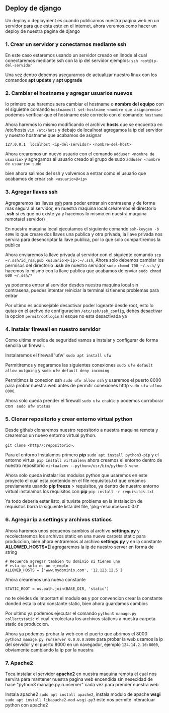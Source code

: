 ## Deploy de django 
Un deploy o deployment es cuando publicamos nuestra pagina web en un servidor para que esta este en el internet, ahora 
veremos como hacer un deploy de nuestra pagina de django 

### 1. Crear un servidor y conectarnos mediante **ssh**
En este caso estaremos usando un servidor creado en linode al cual conectaremos mediante ssh con la ip del servidor 
  ejemplos:
  `ssh root@ip-del-servidor`
  
Una vez dentro debemos asegurarnos de actualizar nuestro linux con los comandos **apt update** y **apt upgrade**

### 2. Cambiar el hostname y agregar usuarios nuevos
lo primero que haremos sera cambiar el hostname o **nombre del equipo** con el siguietne comando 
`hostnamectl set-hostname <nombre que asignaremos>`
podemos verificar que el hostname este correcto con el comando:
`hostname`

Ahora haremos lo mismo modificando el archivo **hosts** que se encuentra en /etc/hosts
`vim /etc/hots`
y debajo de localhost agregamos la ip del servidor y nuestro hostname que acabamos de asignar

`127.0.0.1  localhost
<ip-del-servidor> <nombre-del-host>`

Ahora crearemos un nuevo usuario con el comando
`adduser <nombre de usuario>`
y agregamos al usuario creado al grupo de sudo
`adduser <nombre de usuario> sudo` 

bien ahora salimos del ssh y volvemos a entrar como el usuario que acabamos de crear
`ssh <usuario>@<ip>`

### 3. Agregar llaves ssh 
Agregaremos las llaves [ssh](https://github.com/Erick-vital/Tutoriales/blob/master/redes/protocolos/ssh.md) para poder entrar sin contrasena y de forma mas segura al servidor, en nuestra maquina local crearemos el directorio **.ssh** si es que no existe ya y hacemos lo mismo en nuestra maquina remota(el servidor)

En nuestra maquina local ejecutamos el siguiente comando `ssh-keygen -b 4096` lo que creare dos llaves una publica y otra privada, la llave privada nos servira para desencriptar la llave publica, por lo que solo compartiremos la publica

Ahora enviaremos la llave privada al servidor con el siguiente comando `scp ~/.ssh/id_rsa.pub <usuario>@<ip>:~/.ssh`, Ahora solo debemos cambiar los permisos del directorio **.ssh** de nuestro servidor `sudo chmod 700 ~/.ssh/` y hacemos lo mismo con la llave publica que acabamos de enviar `sudo chmod 600 ~/.ssh/*`

ya podemos entrar al servidor desdes nuestra maquina local sin contrasena, puedes intentar reiniciar la terminal si tienens problemas para entrar 

Por ultimo es aconsejable desactivar poder logearte desde root, esto lo qutas en el archvo de configuracion `/etc/ssh/ssh_config`, debes desactivar la opcion `permitrootlogin` si esque no esta desactivada ya 

### 4. Instalar firewall en nuestro servidor
Como ultima medida de seguridad vamos a instalar y configurar de forma sencilla un firewall.

Instalaremos el firewall 'ufw' `sudo apt install ufw`

Permitiremos y negaremos las siguientes conexiones `sudo ufw default allow outgoing` y `sudo ufw default deny incoming`

Permitimos la conexion ssh `sudo ufw allow ssh` y usaremos el puerto 8000 para probar nuestra web antes de permitir conexiones htttp `sudo ufw allow 8000`.

Ahora solo queda prender el firewall `sudo ufw enable` y podemos corroborar con ` sudo ufw status`

### 5. Clonar repositorio y crear entorno virtual python
Desde github clonaremos nuestro repositorio a nuestra maquina remota y crearemos un nuevo entorno virtual python.

`git clone <http//:repositorio>`.

Para el entorno Instalamos primero **pip** `sudo apt install python3-pip` y el entorno virtual `pip install virtualenv` ahora creamos el entorno dentro de nuestro repositorio `virtualenv --python=/usr/bin/python3 venv`

Ahora solo queda instalar los modulos python que usaremos en este proyecto el cual esta contenido en el file requisitos.txt que creamos previamente usando **pip freeze** > requisitos, ya dentro de nuestro entorno virtual instalamos los requisitos con **pip** `pip install -r requisitos.txt` 

Ya todo deberia estar listo, si tuviste problema en la instalacion de requisitos borra la siguiente lista del file, 'pkg-resources==0.0.0'

### 6. Agregar ip a settings y archivos staticos
Ahora haremos unos pequenos cambios al archivo **settings.py** y recolectaremos los archivos static en una nueva carpeta static para produccion, bien ahora entraremos al archivo **settings.py** y en la constante **ALLOWED_HOSTS=[]** agregaremos la ip de nuestro server en forma de string
```
# Recuerda agregar tambien tu dominio si tienes uno
# esta ip solo es un ejemplo
ALLOWED_HOSTS = ['www.mydominio.com', '12.123.12.5']
```

Ahora crearemos una nueva constante
```
STATIC_ROOT = os.path.join(BASE_DIR, 'static')
```
no te olvides de importart el modulo **os** y por convencion crear la constante donded esta la otra constante static, bien ahora guardamos cambios

Por ultimo ya podemos ejecutar el comando `python3 manage.py collectstatic` el cual recolectara los archivos staticos a nuestra carpeta static de produccion.

Ahora ya podemos probar la web con el puerto que abrimos el 8000 `python3 manage.py runserver 0.0.0.0:8000` para probar la web usamos la ip del servidor y el puerto 8000 en un navegador, ejemplo `124.14.2.16:8000`, obviamente cambiando la ip por la nuestra

### 7. Apache2
Toca instalar el servidor **apache2** en nuestra maquina remota el cual nos servira para mantener nuestra pagina web encendida sin nesecidad de hace "python3 manage.py runserver" cada vez para prender nuestra web

Instala apache2 `sudo apt install apache2`, instala modulo de apache **wsgi** `sudo apt install libapache2-mod-wsgi-py3` este nos permite interactuar python con apache2
